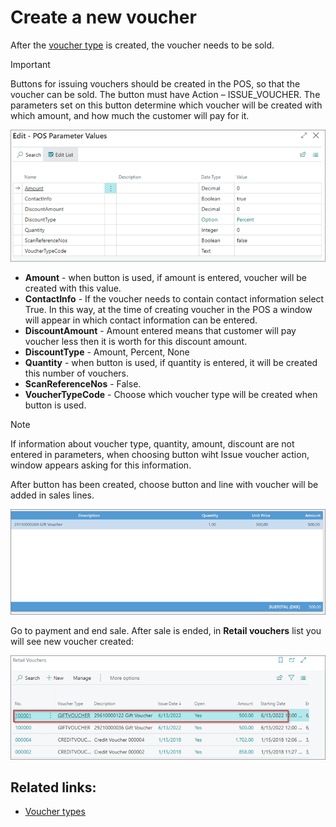 # Create a new voucher

After the [voucher type](../explanation/Voucher_types.md) is created, the voucher needs to be sold.

> [!Important]
> Buttons for issuing vouchers should be created in the POS, so that the voucher can be sold. The button must have Action – ISSUE_VOUCHER. The parameters set on this button determine which voucher will be created with which amount, and how much the customer will pay for it.

![parameters](../images/parameters.png)

- **Amount** - when button is used, if amount is entered, voucher will be created with this value.
- **ContactInfo** - If the voucher needs to contain contact information select True. In this way, at the time of creating voucher in the POS a window will appear in which contact information can be entered.
- **DiscountAmount** - Amount entered means that customer will pay voucher less then it is worth for this discount amount.
- **DiscountType** - Amount, Percent, None
- **Quantity** - when button is used, if quantity is entered, it will be created this number of vouchers.
- **ScanReferenceNos** - False.
- **VoucherTypeCode** - Choose which voucher type will be created when button is used.

> [!Note]
> If information about voucher type, quantity, amount, discount are not entered in parameters, when choosing button wiht Issue voucher action, window appears asking for this information.

After button has been created, choose button and line with voucher will be added in sales lines.

![saleslines](../images/Sale%20line.png)

Go to payment and end sale.
After sale is ended, in **Retail vouchers** list you will see new voucher created:

![Vouchers](../images/List_vouchers.png)

## Related links:

- [Voucher types](../explanation/Voucher_types.md)